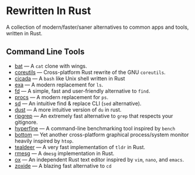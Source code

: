 # Rewritten In Rust

A collection of modern/faster/saner alternatives to common apps and tools, written in Rust.

## Command Line Tools

* [bat](https://github.com/sharkdp/bat) — A `cat` clone with wings.
* [coreutils](https://github.com/uutils/coreutils) — Cross-platform Rust rewrite of the GNU `coreutils`.
* [cicada](https://github.com/mitnk/cicada) — A `bash` like Unix shell written in Rust 
* [exa](https://github.com/ogham/exa) — A modern replacement for `ls`.
* [fd](https://github.com/sharkdp/fd) — A simple, fast and user-friendly alternative to `find`.
* [procs](https://github.com/dalance/procs) — A modern replacement for `ps`.
* [sd](https://github.com/chmln/sd) — An intuitive find & replace CLI (`sed` alternative).
* [dust](https://github.com/bootandy/dust) — A more intuitive version of `du` in rust.
* [ripgrep](https://github.com/BurntSushi/ripgrep) — An extremely fast alternative to `grep` that respects your gitignore.
* [hyperfine](https://github.com/sharkdp/hyperfine) — A command-line benchmarking tool inspired by `bench`
* [bottom](https://github.com/ClementTsang/bottom) — Yet another cross-platform graphical process/system monitor heavily inspired by `htop`.
* [tealdeer](https://github.com/dbrgn/tealdeer) — A very fast implementation of `tldr` in Rust.
* [rmesg](https://github.com/polyverse/rmesg) — A `dmesg` implementation in Rust.
* [ox](https://github.com/curlpipe/ox) — An independent Rust text editor inspired by `vim`, `nano`, and `emacs`.
* [zoxide](https://github.com/ajeetdsouza/zoxide) — A blazing fast alternative to `cd`

